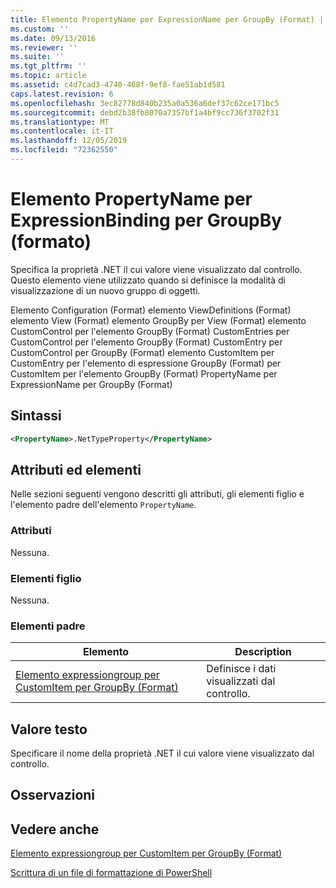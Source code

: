 ```yaml
---
title: Elemento PropertyName per ExpressionName per GroupBy (Format) | Microsoft Docs
ms.custom: ''
ms.date: 09/13/2016
ms.reviewer: ''
ms.suite: ''
ms.tgt_pltfrm: ''
ms.topic: article
ms.assetid: c4d7cad3-4740-468f-9ef8-fae51ab1d581
caps.latest.revision: 6
ms.openlocfilehash: 3ec82778d840b235a0a536a6def37c62ce171bc5
ms.sourcegitcommit: debd2b38fb8070a7357bf1a4bf9cc736f3702f31
ms.translationtype: MT
ms.contentlocale: it-IT
ms.lasthandoff: 12/05/2019
ms.locfileid: "72362550"
---
```

# <a name="propertyname-element-for-expressionbinding-for-groupby-format"></a>Elemento PropertyName per ExpressionBinding per GroupBy (formato)

Specifica la proprietà .NET il cui valore viene visualizzato dal controllo. Questo elemento viene utilizzato quando si definisce la modalità di visualizzazione di un nuovo gruppo di oggetti.

Elemento Configuration (Format) elemento ViewDefinitions (Format) elemento View (Format) elemento GroupBy per View (Format) elemento CustomControl per l'elemento GroupBy (Format) CustomEntries per CustomControl per l'elemento GroupBy (Format) CustomEntry per CustomControl per GroupBy (Format) elemento CustomItem per CustomEntry per l'elemento di espressione GroupBy (Format) per CustomItem per l'elemento GroupBy (Format) PropertyName per ExpressionName per GroupBy (Format)

## <a name="syntax"></a>Sintassi

```xml
<PropertyName>.NetTypeProperty</PropertyName>
```

## <a name="attributes-and-elements"></a>Attributi ed elementi

Nelle sezioni seguenti vengono descritti gli attributi, gli elementi figlio e l'elemento padre dell'elemento `PropertyName`.

### <a name="attributes"></a>Attributi

Nessuna.

### <a name="child-elements"></a>Elementi figlio

Nessuna.

### <a name="parent-elements"></a>Elementi padre

|Elemento|Description|
|-------------|-----------------|
|[Elemento expressiongroup per CustomItem per GroupBy (Format)](./expressionbinding-element-for-customitem-for-groupby-format.md)|Definisce i dati visualizzati dal controllo.|

## <a name="text-value"></a>Valore testo

Specificare il nome della proprietà .NET il cui valore viene visualizzato dal controllo.

## <a name="remarks"></a>Osservazioni

## <a name="see-also"></a>Vedere anche

[Elemento expressiongroup per CustomItem per GroupBy (Format)](./expressionbinding-element-for-customitem-for-groupby-format.md)

[Scrittura di un file di formattazione di PowerShell](./writing-a-powershell-formatting-file.md)
